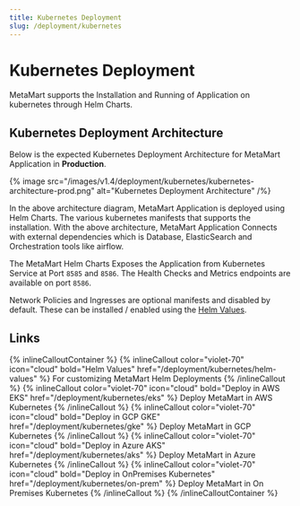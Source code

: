```yaml
---
title: Kubernetes Deployment
slug: /deployment/kubernetes
---
```


# Kubernetes Deployment

MetaMart supports the Installation and Running of Application on kubernetes through Helm Charts.

## Kubernetes Deployment Architecture

Below is the expected Kubernetes Deployment Architecture for MetaMart Application in **Production**.

{% image src="/images/v1.4/deployment/kubernetes/kubernetes-architecture-prod.png" alt="Kubernetes Deployment Architecture" /%}

In the above architecture diagram, MetaMart Application is deployed using Helm Charts. The various kubernetes manifests that supports the installation. With the above architecture, MetaMart Application Connects with external dependencies which is Database, ElasticSearch and Orchestration tools like airflow.

The MetaMart Helm Charts Exposes the Application from Kubernetes Service at Port `8585` and `8586`. The Health Checks and Metrics endpoints are available on port `8586`.

Network Policies and Ingresses are optional manifests and disabled by default. These can be installed / enabled using the [Helm Values](/deployment/kubernetes/helm-values).

## Links

{% inlineCalloutContainer %}
  {% inlineCallout
    color="violet-70"
    icon="cloud"
    bold="Helm Values"
    href="/deployment/kubernetes/helm-values" %}
    For customizing MetaMart Helm Deployments
  {% /inlineCallout %}
  {% inlineCallout
    color="violet-70"
    icon="cloud"
    bold="Deploy in AWS EKS"
    href="/deployment/kubernetes/eks" %}
    Deploy MetaMart in AWS Kubernetes
  {% /inlineCallout %}
  {% inlineCallout
    color="violet-70"
    icon="cloud"
    bold="Deploy in GCP GKE"
    href="/deployment/kubernetes/gke" %}
    Deploy MetaMart in GCP Kubernetes
  {% /inlineCallout %}
  {% inlineCallout
    color="violet-70"
    icon="cloud"
    bold="Deploy in Azure AKS"
    href="/deployment/kubernetes/aks" %}
    Deploy MetaMart in Azure Kubernetes
  {% /inlineCallout %}
  {% inlineCallout
    color="violet-70"
    icon="cloud"
    bold="Deploy in OnPremises Kubernetes"
    href="/deployment/kubernetes/on-prem" %}
    Deploy MetaMart in On Premises Kubernetes
  {% /inlineCallout %}
{% /inlineCalloutContainer %}
